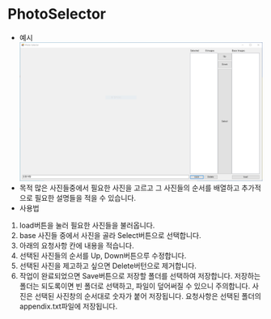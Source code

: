 # PhotoSelector
* 예시
![Example Screenshot](./캡처.PNG)
* 목적
 많은 사진들중에서 필요한 사진을 고르고 그 사진들의 순서를 배열하고 추가적으로 필요한 설명들을 적을 수 있습니다. 
* 사용법
 1. load버튼을 눌러 필요한 사진들을 불러옵니다. 
 2. base 사진들 중에서 사진을 골라 Select버튼으로 선택합니다. 
 3. 아래의 요청사항 칸에 내용을 적습니다. 
 4. 선택된 사진들의 순서를 Up, Down버튼으루 수정합니다.
 5. 선택된 사진을 제고하고 싶으면 Delete버턴으로 제거합니다. 
 6. 작업이 완료되었으면 Save버튼으로 저장할 폴더를 선택하여 저장합니다. 
 저장하는 폴더는 되도록이면 빈 폴더로 선택하고, 파일이 덮어써질 수 있으니 주의합니다. 
 사진은 선택된 사진창의 순서대로 숫자가 붙어 저장됩니다. 
 요청사항은 선택된 폴더의 appendix.txt파일에 저장됩니다. 
